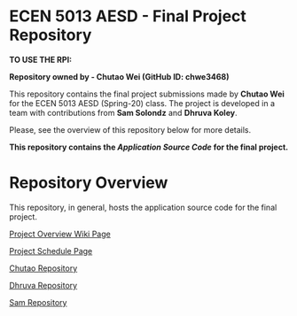 # ECEN 5013 AESD - Final Project Repository

**TO USE THE RPI:**


**Repository owned by - Chutao Wei (GitHub ID: chwe3468)**

This repository contains the final project submissions made by **Chutao Wei** for the ECEN 5013 AESD (Spring-20) class. The project is developed in a team with contributions from **Sam Solondz** and **Dhruva Koley**.

Please, see the overview of this repository below for more details.

**This repository contains the _Application Source Code_ for the final project.**

# Repository Overview

This repository, in general, hosts the application source code for the final project. 

[Project Overview Wiki Page](https://github.com/cu-ecen-5013/final-project-chwe3468/wiki/Project-Overview-Wiki)

[Project Schedule Page](https://github.com/cu-ecen-5013/final-project-chwe3468/wiki/Schedule)

[Chutao Repository](https://github.com/cu-ecen-5013/final-project-assignment-sast7580)

[Dhruva Repository](https://github.com/cu-ecen-5013/final-project-D-KG5)

[Sam Repository](https://github.com/cu-ecen-5013/final-project-SamSolondz)
